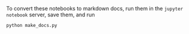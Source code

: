 To convert these notebooks to markdown docs, run them in the `jupyter notebook`
server, save them, and run
```bash
python make_docs.py
```